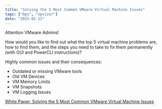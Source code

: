 ```yaml
---
title: "Solving the 5 Most Common VMware Virtual Machine Issues"
tags: ["Ops", "opvizor"]
date: "2015-01-13"
---
```


Attention VMware Admins!

How would you like to find out what the top 5 virtual machine problems are, how to find them, and the steps you need to take to fix them permanently (with GUI and PowerCLI instructions)?

Highly common issues and their consequences:

- Outdated or missing VMware tools
- Old VM Devices
- VM Memory Limits
- VM Snapshots
- VM Logging Issues

[White Paper: Solving the 5 Most Common VMware Virtual Machine Issues](http://go.opvizor.com/top5vmissues "Solving the 5 Most Common VMware Virtual Machine Issues")
